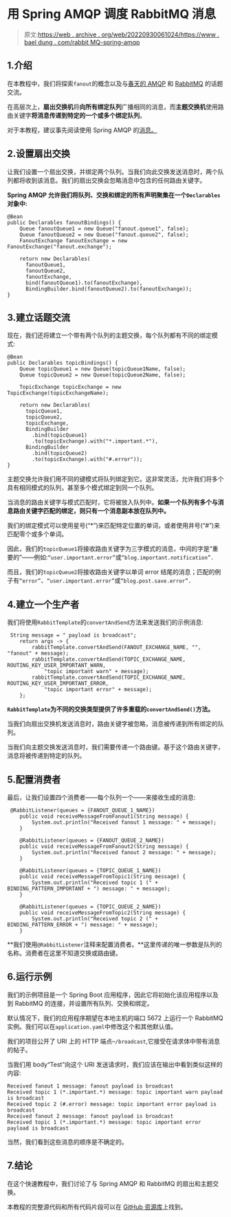 # 用 Spring AMQP 调度 RabbitMQ 消息

> 原文:[https://web . archive . org/web/20220930061024/https://www . bael dung . com/rabbit MQ-spring-amqp](https://web.archive.org/web/20220930061024/https://www.baeldung.com/rabbitmq-spring-amqp)

## 1.介绍

在本教程中，我们将探索`fanout`的概念以及与[春天的 AMQP](https://web.archive.org/web/20220627175834/https://spring.io/projects/spring-amqp) 和 [RabbitMQ](https://web.archive.org/web/20220627175834/https://www.rabbitmq.com/) 的话题交流。

在高层次上，**扇出交换机**将**向所有绑定队列**广播相同的消息，而**主题交换机**使用路由关键字**将消息传递到特定的一个或多个绑定队列**。

对于本教程，建议事先阅读使用 Spring AMQP 的[消息。](/web/20220627175834/https://www.baeldung.com/spring-amqp)

## 2.设置扇出交换

让我们设置一个扇出交换，并绑定两个队列。当我们向此交换发送消息时，两个队列都将收到该消息。我们的扇出交换会忽略消息中包含的任何路由关键字。

**Spring AMQP 允许我们将队列、交换和绑定的所有声明聚集在一个`Declarables`对象中:**

```
@Bean
public Declarables fanoutBindings() {
    Queue fanoutQueue1 = new Queue("fanout.queue1", false);
    Queue fanoutQueue2 = new Queue("fanout.queue2", false);
    FanoutExchange fanoutExchange = new FanoutExchange("fanout.exchange");

    return new Declarables(
      fanoutQueue1,
      fanoutQueue2,
      fanoutExchange,
      bind(fanoutQueue1).to(fanoutExchange),
      BindingBuilder.bind(fanoutQueue2).to(fanoutExchange));
}
```

## 3.建立话题交流

现在，我们还将建立一个带有两个队列的主题交换，每个队列都有不同的绑定模式:

```
@Bean
public Declarables topicBindings() {
    Queue topicQueue1 = new Queue(topicQueue1Name, false);
    Queue topicQueue2 = new Queue(topicQueue2Name, false);

    TopicExchange topicExchange = new TopicExchange(topicExchangeName);

    return new Declarables(
      topicQueue1,
      topicQueue2,
      topicExchange,
      BindingBuilder
        .bind(topicQueue1)
        .to(topicExchange).with("*.important.*"),
      BindingBuilder
        .bind(topicQueue2)
        .to(topicExchange).with("#.error"));
}
```

主题交换允许我们用不同的键模式将队列绑定到它。这非常灵活，允许我们将多个具有相同模式的队列，甚至多个模式绑定到同一个队列。

当消息的路由关键字与模式匹配时，它将被放入队列中。**如果一个队列有多个与消息路由关键字匹配的绑定，则只有一个消息副本放在队列中。**

我们的绑定模式可以使用星号(“*”)来匹配特定位置的单词，或者使用井号(“#”)来匹配零个或多个单词。

因此，我们的`topicQueue1`将接收路由关键字为三字模式的消息，中间的字是“重要的”——例如:`“user.important.error”`或`“blog.important.notification”.`

而且，我们的`topicQueue2`将接收路由关键字以单词 error 结尾的消息；匹配的例子有`“error”`、`“user.important.error”`或`“blog.post.save.error”.`

## 4.建立一个生产者

我们将使用`RabbitTemplate`的`convertAndSend`方法来发送我们的示例消息:

```
 String message = " payload is broadcast";
    return args -> {
        rabbitTemplate.convertAndSend(FANOUT_EXCHANGE_NAME, "", "fanout" + message);
        rabbitTemplate.convertAndSend(TOPIC_EXCHANGE_NAME, ROUTING_KEY_USER_IMPORTANT_WARN, 
            "topic important warn" + message);
        rabbitTemplate.convertAndSend(TOPIC_EXCHANGE_NAME, ROUTING_KEY_USER_IMPORTANT_ERROR, 
            "topic important error" + message);
    };
```

**`RabbitTemplate`为不同的交换类型提供了许多重载的`convertAndSend()`方法。**

当我们向扇出交换机发送消息时，路由关键字被忽略，消息被传递到所有绑定的队列。

当我们向主题交换发送消息时，我们需要传递一个路由键。基于这个路由关键字，消息将被传递到特定的队列。

## 5.配置消费者

最后，让我们设置四个消费者——每个队列一个——来接收生成的消息:

```
 @RabbitListener(queues = {FANOUT_QUEUE_1_NAME})
    public void receiveMessageFromFanout1(String message) {
        System.out.println("Received fanout 1 message: " + message);
    }

    @RabbitListener(queues = {FANOUT_QUEUE_2_NAME})
    public void receiveMessageFromFanout2(String message) {
        System.out.println("Received fanout 2 message: " + message);
    }

    @RabbitListener(queues = {TOPIC_QUEUE_1_NAME})
    public void receiveMessageFromTopic1(String message) {
        System.out.println("Received topic 1 (" + BINDING_PATTERN_IMPORTANT + ") message: " + message);
    }

    @RabbitListener(queues = {TOPIC_QUEUE_2_NAME})
    public void receiveMessageFromTopic2(String message) {
        System.out.println("Received topic 2 (" + BINDING_PATTERN_ERROR + ") message: " + message);
    }
```

**我们使用`@RabbitListener`注释来配置消费者。**这里传递的唯一参数是队列的名称。消费者在这里不知道交换或路由键。

## 6.运行示例

我们的示例项目是一个 Spring Boot 应用程序，因此它将初始化该应用程序以及到 RabbitMQ 的连接，并设置所有队列、交换和绑定。

默认情况下，我们的应用程序期望在本地主机的端口 5672 上运行一个 RabbitMQ 实例。我们可以在`application.yaml`中修改这个和其他默认值。

我们的项目公开了 URI 上的 HTTP 端点–`/broadcast`,它接受在请求体中带有消息的帖子。

当我们用 body“Test”向这个 URI 发送请求时，我们应该在输出中看到类似这样的内容:

```
Received fanout 1 message: fanout payload is broadcast
Received topic 1 (*.important.*) message: topic important warn payload is broadcast
Received topic 2 (#.error) message: topic important error payload is broadcast
Received fanout 2 message: fanout payload is broadcast
Received topic 1 (*.important.*) message: topic important error payload is broadcast
```

当然，我们看到这些消息的顺序是不确定的。

## 7.结论

在这个快速教程中，我们讨论了与 Spring AMQP 和 RabbitMQ 的扇出和主题交换。

本教程的完整源代码和所有代码片段可以在 [GitHub 资源库](https://web.archive.org/web/20220627175834/https://github.com/eugenp/tutorials/tree/master/spring-amqp)上找到。
